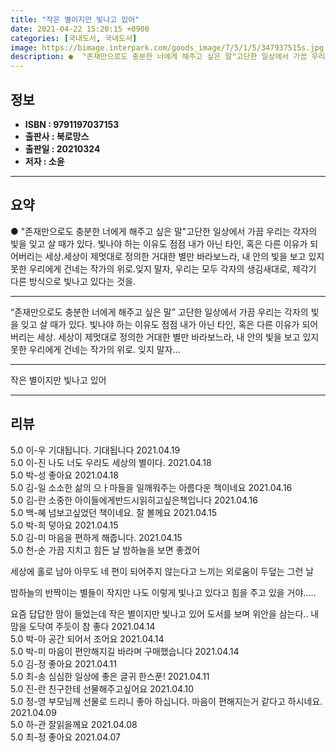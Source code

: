 ```yaml
---
title: "작은 별이지만 빛나고 있어"
date: 2021-04-22 15:20:15 +0900
categories: [국내도서, 국내도서]
image: https://bimage.interpark.com/goods_image/7/5/1/5/347937515s.jpg
description: ●  "존재만으로도 충분한 너에게 해주고 싶은 말"고단한 일상에서 가끔 우리는 각자의 빛을 잊고 살 때가 있다. 빛나야 하는 이유도 점점 내가 아닌 타인, 혹은 다른 이유가 되어버리는 세상.세상이 제멋대로 정의한 거대한 별만 바라보느라, 내 안의 빛을 보고 있지 못한 우리에게 건네는 작가의 위로.잊지 말
---
```


## **정보**

- **ISBN : 9791197037153**
- **출판사 : 북로망스**
- **출판일 : 20210324**
- **저자 : 소윤**

------



## **요약**

●  "존재만으로도 충분한 너에게 해주고 싶은 말"고단한 일상에서 가끔 우리는 각자의 빛을 잊고 살 때가 있다. 빛나야 하는 이유도 점점 내가 아닌 타인, 혹은 다른 이유가 되어버리는 세상.세상이 제멋대로 정의한 거대한 별만 바라보느라, 내 안의 빛을 보고 있지 못한 우리에게 건네는 작가의 위로.잊지 말자, 우리는 모두 각자의 생김새대로, 제각기 다른 방식으로 빛나고 있다는 것을.

------

“존재만으로도 충분한 너에게 해주고 싶은 말”
고단한 일상에서 가끔 우리는 각자의 빛을 잊고 살 때가 있다. 빛나야 하는 이유도 점점 내가 아닌 타인, 혹은 다른 이유가 되어버리는 세상. 세상이 제멋대로 정의한 거대한 별만 바라보느라, 내 안의 빛을 보고 있지 못한 우리에게 건네는 작가의 위로. 잊지 말자... 

------


작은 별이지만 빛나고 있어 

------


## **리뷰** 

5.0 이-우 기대됩니다. 기대됩니다  2021.04.19 <br/>5.0 이-진 나도 너도 우리도 세상의 별이다. 2021.04.18 <br/>5.0 박-성 좋아요 2021.04.18 <br/>5.0 김-일 소소한 삶의 으ㅏ마들을 일깨워주는 아름다운 책이네요 2021.04.16 <br/>5.0 김-란 소중한
아이들에게반드시읽히고싶은책입니다 2021.04.16 <br/>5.0 백-혜 넘보고싶었던 책이네요. 잘 볼께요 2021.04.15 <br/>5.0 박-희 덯아요 2021.04.15 <br/>5.0 김-미 마음을 편하게 해줍니다. 2021.04.15 <br/>5.0 천-순 가끔 지치고 힘든 날
밤하늘을 보면 좋겠어

세상에 홀로 남아
아무도 네 편이 되어주지 않는다고 느끼는
외로움이 두덮는 그런 날

밤하늘의 반짝이는 별들이
작지만 나도 이렇게 빛나고 있다고
힘을 주고 있을 거야.....

요즘 답답한 맘이 들었는데
작은 별이지만 빛나고 있어 도서를 보며 위안을 삼는다..
내맘을 도닥여 주듯이 참 좋다 2021.04.14 <br/>5.0 박-아 공간 되어서 조어요 2021.04.14 <br/>5.0 박-미 마음이 편안해지길 바라며 구매했습니다 2021.04.14 <br/>5.0 김-정 좋아요   2021.04.11 <br/>5.0 최-송 심심한 일상에 좋은 글귀 한스푼! 2021.04.11 <br/>5.0 진-란 친구한테 선물해주고싶어요 2021.04.10 <br/>5.0 정-영 부모님께 선물로 드리니 좋아 하십니다. 마음이 편해지는거 같다고 하시네요. 2021.04.09 <br/>5.0 하-관 잘읽을께요 2021.04.08 <br/>5.0 최-정 좋아요 2021.04.07 <br/>